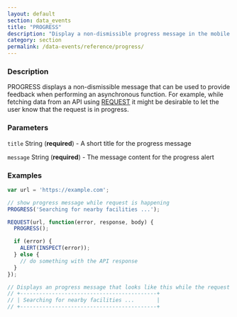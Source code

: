 ```yaml
---
layout: default
section: data_events
title: "PROGRESS"
description: "Display a non-dismissible progress message in the mobile app."
category: section
permalink: /data-events/reference/progress/
---
```


### Description

PROGRESS displays a non-dismissible message that can be used to provide feedback when performing an asynchronous function. For example, while fetching data from an API using [REQUEST](/data-events/reference/request/) it might be desirable to let the user know that the request is in progress.

### Parameters

`title` String (__required__) - A short title for the progress message

`message` String (__required__) - The message content for the progress alert

### Examples

```js
var url = 'https://example.com';

// show progress message while request is happening
PROGRESS('Searching for nearby facilities ...');

REQUEST(url, function(error, response, body) {
  PROGRESS();

  if (error) {
    ALERT(INSPECT(error));
  } else {
    // do something with the API response
  }
});

// Displays an progress message that looks like this while the request is in progress
// +-------------------------------------------+
// | Searching for nearby facilities ...       |
// +-------------------------------------------+
```
